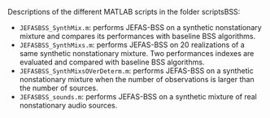Descriptions of the different MATLAB scripts in the folder scriptsBSS:
- `JEFASBSS_SynthMix.m`: performs JEFAS-BSS on a synthetic nonstationary mixture and compares its performances with baseline BSS algorithms.
- `JEFASBSS_SynthMixs.m`: performs JEFAS-BSS on 20 realizations of a same synthetic nonstationary mixture. Two performances indexes are evaluated and compared with baseline BSS algorithms.
- `JEFASBSS_SynthMixsOVerDeterm.m`: performs JEFAS-BSS on a synthetic nonstationary mixture when the number of observations is larger than the number of sources.
- `JEFASBSS_sounds.m`: performs JEFAS-BSS on a synthetic mixture of real nonstationary audio sources.
